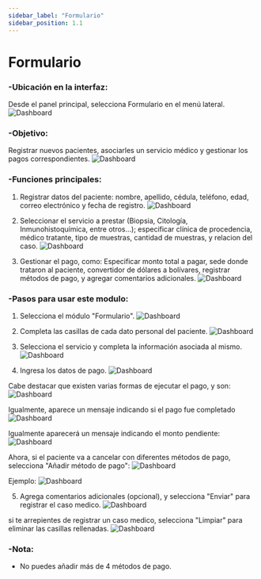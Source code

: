 ```yaml
---
sidebar_label: "Formulario"
sidebar_position: 1.1
---
```


# Formulario

### -Ubicación en la interfaz:
Desde el panel principal, selecciona Formulario en el menú lateral.
![Dashboard](//img/img_solhub/exp.pro.1.1.formulario/1.webp)

### -Objetivo:
Registrar nuevos pacientes, asociarles un servicio médico y gestionar los pagos correspondientes.
![Dashboard](//img/img_solhub/exp.pro.1.1.formulario/0.webp)

### -Funciones principales:

1. Registrar datos del paciente: nombre, apellido, cédula, teléfono, edad, correo electrónico y fecha de registro.
![Dashboard](/img/img_solhub/exp.pro.1.1.formulario/2.webp)

2. Seleccionar el servicio a prestar (Biopsia, Citología, Inmunohistoquímica, entre otros...); especificar clínica de procedencia, médico tratante, tipo de muestras, cantidad de muestras, y relacion del caso.
![Dashboard](/img/img_solhub/exp.pro.1.1.formulario/3.webp)

3. Gestionar el pago, como: Especificar monto total a pagar, sede donde trataron al paciente, convertidor de dólares a bolívares, registrar métodos de pago, y agregar comentarios adicionales.
![Dashboard](/img/img_solhub/exp.pro.1.1.formulario/4.webp)


### -Pasos para usar este modulo:

1. Selecciona el módulo "Formulario".
![Dashboard](/img/img_solhub/exp.pro.1.1.formulario/2.webp)

2. Completa las casillas de cada dato personal del paciente.
![Dashboard](/img/img_solhub/exp.pro.1.1.formulario/6.webp)

3. Selecciona el servicio y completa la información asociada al mismo.
![Dashboard](/img/img_solhub/exp.pro.1.1.formulario/7.webp)

4. Ingresa los datos de pago.
![Dashboard](/img/img_solhub/exp.pro.1.1.formulario/8.webp)

Cabe destacar que existen varias formas de ejecutar el pago, y son: 
![Dashboard](/img/img_solhub/exp.pro.1.1.formulario/9.webp)

Igualmente, aparece un mensaje indicando si el pago fue completado
![Dashboard](/img/img_solhub/exp.pro.1.1.formulario/10.webp)

Igualmente aparecerá un mensaje indicando el monto pendiente:
![Dashboard](/img/img_solhub/exp.pro.1.1.formulario/11.webp)

Ahora, si el paciente va a cancelar con diferentes métodos de pago, selecciona "Añadir método de pago":
![Dashboard](/img/img_solhub/exp.pro.1.1.formulario/12.webp)

Ejemplo:
![Dashboard](/img/img_solhub/exp.pro.1.1.formulario/13.webp)


5. Agrega comentarios adicionales (opcional), y selecciona "Enviar" para registrar el caso medico.
![Dashboard](/img/img_solhub/exp.pro.1.1.formulario/14.webp)

si te arrepientes de registrar un caso medico, selecciona "Limpiar" para eliminar las casillas rellenadas.
![Dashboard](/img/img_solhub/exp.pro.1.1.formulario/15.webp)

### -Nota:

- No puedes añadir más de 4 métodos de pago.